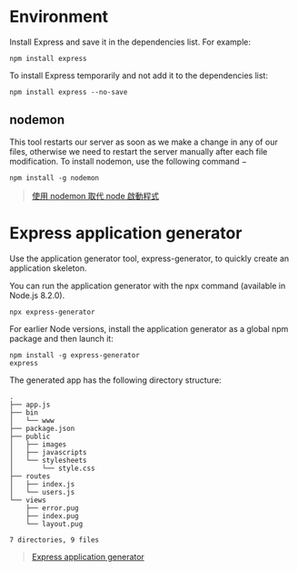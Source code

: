 # Environment
Install Express and save it in the dependencies list. For example:
```
npm install express
```

To install Express temporarily and not add it to the dependencies list:
```
npm install express --no-save
```

## nodemon

This tool restarts our server as soon as we make a change in any of our files, otherwise we need to restart the server manually after each file modification. To install nodemon, use the following command −
```
npm install -g nodemon
```

> [使用 nodemon 取代 node 啟動程式](https://andy6804tw.github.io/2017/12/24/nodemon-tutorial/)


# Express application generator

Use the application generator tool, express-generator, to quickly create an application skeleton.

You can run the application generator with the npx command (available in Node.js 8.2.0).

```
npx express-generator
```
For earlier Node versions, install the application generator as a global npm package and then launch it:
```
npm install -g express-generator
express
```

The generated app has the following directory structure:

```
.
├── app.js
├── bin
│   └── www
├── package.json
├── public
│   ├── images
│   ├── javascripts
│   └── stylesheets
│       └── style.css
├── routes
│   ├── index.js
│   └── users.js
└── views
    ├── error.pug
    ├── index.pug
    └── layout.pug

7 directories, 9 files
```

> [Express application generator
](https://expressjs.com/en/starter/generator.html)
